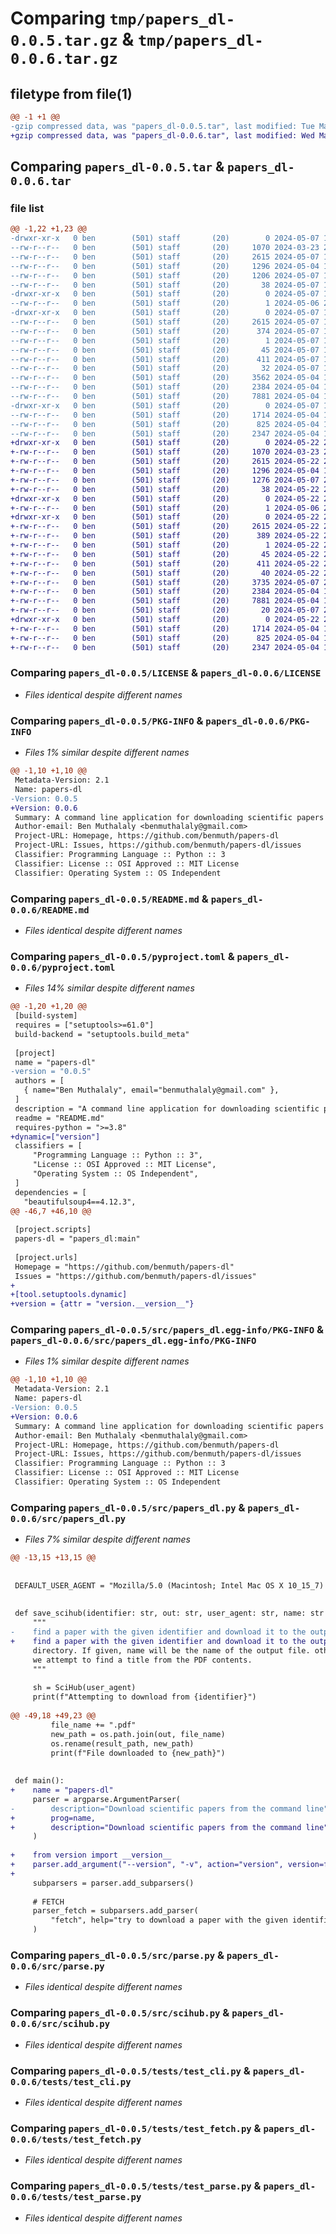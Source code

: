 # Comparing `tmp/papers_dl-0.0.5.tar.gz` & `tmp/papers_dl-0.0.6.tar.gz`

## filetype from file(1)

```diff
@@ -1 +1 @@
-gzip compressed data, was "papers_dl-0.0.5.tar", last modified: Tue May  7 19:27:27 2024, max compression
+gzip compressed data, was "papers_dl-0.0.6.tar", last modified: Wed May 22 22:55:18 2024, max compression
```

## Comparing `papers_dl-0.0.5.tar` & `papers_dl-0.0.6.tar`

### file list

```diff
@@ -1,22 +1,23 @@
-drwxr-xr-x   0 ben        (501) staff       (20)        0 2024-05-07 19:27:27.596951 papers_dl-0.0.5/
--rw-r--r--   0 ben        (501) staff       (20)     1070 2024-03-23 22:45:07.000000 papers_dl-0.0.5/LICENSE
--rw-r--r--   0 ben        (501) staff       (20)     2615 2024-05-07 19:27:27.596624 papers_dl-0.0.5/PKG-INFO
--rw-r--r--   0 ben        (501) staff       (20)     1296 2024-05-04 19:26:22.000000 papers_dl-0.0.5/README.md
--rw-r--r--   0 ben        (501) staff       (20)     1206 2024-05-07 19:25:50.000000 papers_dl-0.0.5/pyproject.toml
--rw-r--r--   0 ben        (501) staff       (20)       38 2024-05-07 19:27:27.597014 papers_dl-0.0.5/setup.cfg
-drwxr-xr-x   0 ben        (501) staff       (20)        0 2024-05-07 19:27:27.593840 papers_dl-0.0.5/src/
--rw-r--r--   0 ben        (501) staff       (20)        1 2024-05-06 22:49:47.000000 papers_dl-0.0.5/src/__init__.py
-drwxr-xr-x   0 ben        (501) staff       (20)        0 2024-05-07 19:27:27.596167 papers_dl-0.0.5/src/papers_dl.egg-info/
--rw-r--r--   0 ben        (501) staff       (20)     2615 2024-05-07 19:27:27.000000 papers_dl-0.0.5/src/papers_dl.egg-info/PKG-INFO
--rw-r--r--   0 ben        (501) staff       (20)      374 2024-05-07 19:27:27.000000 papers_dl-0.0.5/src/papers_dl.egg-info/SOURCES.txt
--rw-r--r--   0 ben        (501) staff       (20)        1 2024-05-07 19:27:27.000000 papers_dl-0.0.5/src/papers_dl.egg-info/dependency_links.txt
--rw-r--r--   0 ben        (501) staff       (20)       45 2024-05-07 19:27:27.000000 papers_dl-0.0.5/src/papers_dl.egg-info/entry_points.txt
--rw-r--r--   0 ben        (501) staff       (20)      411 2024-05-07 19:27:27.000000 papers_dl-0.0.5/src/papers_dl.egg-info/requires.txt
--rw-r--r--   0 ben        (501) staff       (20)       32 2024-05-07 19:27:27.000000 papers_dl-0.0.5/src/papers_dl.egg-info/top_level.txt
--rw-r--r--   0 ben        (501) staff       (20)     3562 2024-05-04 19:19:41.000000 papers_dl-0.0.5/src/papers_dl.py
--rw-r--r--   0 ben        (501) staff       (20)     2384 2024-05-04 19:19:49.000000 papers_dl-0.0.5/src/parse.py
--rw-r--r--   0 ben        (501) staff       (20)     7881 2024-05-04 19:19:49.000000 papers_dl-0.0.5/src/scihub.py
-drwxr-xr-x   0 ben        (501) staff       (20)        0 2024-05-07 19:27:27.595889 papers_dl-0.0.5/tests/
--rw-r--r--   0 ben        (501) staff       (20)     1714 2024-05-04 19:19:41.000000 papers_dl-0.0.5/tests/test_cli.py
--rw-r--r--   0 ben        (501) staff       (20)      825 2024-05-04 19:19:41.000000 papers_dl-0.0.5/tests/test_fetch.py
--rw-r--r--   0 ben        (501) staff       (20)     2347 2024-05-04 19:19:41.000000 papers_dl-0.0.5/tests/test_parse.py
+drwxr-xr-x   0 ben        (501) staff       (20)        0 2024-05-22 22:55:18.022138 papers_dl-0.0.6/
+-rw-r--r--   0 ben        (501) staff       (20)     1070 2024-03-23 22:45:07.000000 papers_dl-0.0.6/LICENSE
+-rw-r--r--   0 ben        (501) staff       (20)     2615 2024-05-22 22:55:18.021824 papers_dl-0.0.6/PKG-INFO
+-rw-r--r--   0 ben        (501) staff       (20)     1296 2024-05-04 19:26:22.000000 papers_dl-0.0.6/README.md
+-rw-r--r--   0 ben        (501) staff       (20)     1276 2024-05-07 21:38:53.000000 papers_dl-0.0.6/pyproject.toml
+-rw-r--r--   0 ben        (501) staff       (20)       38 2024-05-22 22:55:18.022201 papers_dl-0.0.6/setup.cfg
+drwxr-xr-x   0 ben        (501) staff       (20)        0 2024-05-22 22:55:18.018788 papers_dl-0.0.6/src/
+-rw-r--r--   0 ben        (501) staff       (20)        1 2024-05-06 22:49:47.000000 papers_dl-0.0.6/src/__init__.py
+drwxr-xr-x   0 ben        (501) staff       (20)        0 2024-05-22 22:55:18.021375 papers_dl-0.0.6/src/papers_dl.egg-info/
+-rw-r--r--   0 ben        (501) staff       (20)     2615 2024-05-22 22:55:18.000000 papers_dl-0.0.6/src/papers_dl.egg-info/PKG-INFO
+-rw-r--r--   0 ben        (501) staff       (20)      389 2024-05-22 22:55:18.000000 papers_dl-0.0.6/src/papers_dl.egg-info/SOURCES.txt
+-rw-r--r--   0 ben        (501) staff       (20)        1 2024-05-22 22:55:18.000000 papers_dl-0.0.6/src/papers_dl.egg-info/dependency_links.txt
+-rw-r--r--   0 ben        (501) staff       (20)       45 2024-05-22 22:55:18.000000 papers_dl-0.0.6/src/papers_dl.egg-info/entry_points.txt
+-rw-r--r--   0 ben        (501) staff       (20)      411 2024-05-22 22:55:18.000000 papers_dl-0.0.6/src/papers_dl.egg-info/requires.txt
+-rw-r--r--   0 ben        (501) staff       (20)       40 2024-05-22 22:55:18.000000 papers_dl-0.0.6/src/papers_dl.egg-info/top_level.txt
+-rw-r--r--   0 ben        (501) staff       (20)     3735 2024-05-07 21:14:52.000000 papers_dl-0.0.6/src/papers_dl.py
+-rw-r--r--   0 ben        (501) staff       (20)     2384 2024-05-04 19:19:49.000000 papers_dl-0.0.6/src/parse.py
+-rw-r--r--   0 ben        (501) staff       (20)     7881 2024-05-04 19:19:49.000000 papers_dl-0.0.6/src/scihub.py
+-rw-r--r--   0 ben        (501) staff       (20)       20 2024-05-07 21:05:21.000000 papers_dl-0.0.6/src/version.py
+drwxr-xr-x   0 ben        (501) staff       (20)        0 2024-05-22 22:55:18.020750 papers_dl-0.0.6/tests/
+-rw-r--r--   0 ben        (501) staff       (20)     1714 2024-05-04 19:19:41.000000 papers_dl-0.0.6/tests/test_cli.py
+-rw-r--r--   0 ben        (501) staff       (20)      825 2024-05-04 19:19:41.000000 papers_dl-0.0.6/tests/test_fetch.py
+-rw-r--r--   0 ben        (501) staff       (20)     2347 2024-05-04 19:19:41.000000 papers_dl-0.0.6/tests/test_parse.py
```

### Comparing `papers_dl-0.0.5/LICENSE` & `papers_dl-0.0.6/LICENSE`

 * *Files identical despite different names*

### Comparing `papers_dl-0.0.5/PKG-INFO` & `papers_dl-0.0.6/PKG-INFO`

 * *Files 1% similar despite different names*

```diff
@@ -1,10 +1,10 @@
 Metadata-Version: 2.1
 Name: papers-dl
-Version: 0.0.5
+Version: 0.0.6
 Summary: A command line application for downloading scientific papers
 Author-email: Ben Muthalaly <benmuthalaly@gmail.com>
 Project-URL: Homepage, https://github.com/benmuth/papers-dl
 Project-URL: Issues, https://github.com/benmuth/papers-dl/issues
 Classifier: Programming Language :: Python :: 3
 Classifier: License :: OSI Approved :: MIT License
 Classifier: Operating System :: OS Independent
```

### Comparing `papers_dl-0.0.5/README.md` & `papers_dl-0.0.6/README.md`

 * *Files identical despite different names*

### Comparing `papers_dl-0.0.5/pyproject.toml` & `papers_dl-0.0.6/pyproject.toml`

 * *Files 14% similar despite different names*

```diff
@@ -1,20 +1,20 @@
 [build-system]
 requires = ["setuptools>=61.0"]
 build-backend = "setuptools.build_meta"
 
 [project]
 name = "papers-dl"
-version = "0.0.5"
 authors = [
   { name="Ben Muthalaly", email="benmuthalaly@gmail.com" },
 ]
 description = "A command line application for downloading scientific papers"
 readme = "README.md"
 requires-python = ">=3.8"
+dynamic=["version"]
 classifiers = [
     "Programming Language :: Python :: 3",
     "License :: OSI Approved :: MIT License",
     "Operating System :: OS Independent",
 ]
 dependencies = [
   "beautifulsoup4==4.12.3",
@@ -46,7 +46,10 @@
 
 [project.scripts]
 papers-dl = "papers_dl:main"
 
 [project.urls]
 Homepage = "https://github.com/benmuth/papers-dl"
 Issues = "https://github.com/benmuth/papers-dl/issues"
+
+[tool.setuptools.dynamic]
+version = {attr = "version.__version__"}
```

### Comparing `papers_dl-0.0.5/src/papers_dl.egg-info/PKG-INFO` & `papers_dl-0.0.6/src/papers_dl.egg-info/PKG-INFO`

 * *Files 1% similar despite different names*

```diff
@@ -1,10 +1,10 @@
 Metadata-Version: 2.1
 Name: papers-dl
-Version: 0.0.5
+Version: 0.0.6
 Summary: A command line application for downloading scientific papers
 Author-email: Ben Muthalaly <benmuthalaly@gmail.com>
 Project-URL: Homepage, https://github.com/benmuth/papers-dl
 Project-URL: Issues, https://github.com/benmuth/papers-dl/issues
 Classifier: Programming Language :: Python :: 3
 Classifier: License :: OSI Approved :: MIT License
 Classifier: Operating System :: OS Independent
```

### Comparing `papers_dl-0.0.5/src/papers_dl.py` & `papers_dl-0.0.6/src/papers_dl.py`

 * *Files 7% similar despite different names*

```diff
@@ -13,15 +13,15 @@
 
 
 DEFAULT_USER_AGENT = "Mozilla/5.0 (Macintosh; Intel Mac OS X 10_15_7) AppleWebKit/605.1.15 (KHTML, like Gecko) Version/17.3 Safari/605.1.15"
 
 
 def save_scihub(identifier: str, out: str, user_agent: str, name: str | None = None):
     """
-    find a paper with the given identifier and download it to the output 
+    find a paper with the given identifier and download it to the output
     directory. If given, name will be the name of the output file. otherwise
     we attempt to find a title from the PDF contents.
     """
 
     sh = SciHub(user_agent)
     print(f"Attempting to download from {identifier}")
 
@@ -49,18 +49,23 @@
         file_name += ".pdf"
         new_path = os.path.join(out, file_name)
         os.rename(result_path, new_path)
         print(f"File downloaded to {new_path}")
 
 
 def main():
+    name = "papers-dl"
     parser = argparse.ArgumentParser(
-        description="Download scientific papers from the command line"
+        prog=name,
+        description="Download scientific papers from the command line",
     )
 
+    from version import __version__
+    parser.add_argument("--version", "-v", action="version", version=f"{name} {__version__}")
+
     subparsers = parser.add_subparsers()
 
     # FETCH
     parser_fetch = subparsers.add_parser(
         "fetch", help="try to download a paper with the given identifier"
     )
```

### Comparing `papers_dl-0.0.5/src/parse.py` & `papers_dl-0.0.6/src/parse.py`

 * *Files identical despite different names*

### Comparing `papers_dl-0.0.5/src/scihub.py` & `papers_dl-0.0.6/src/scihub.py`

 * *Files identical despite different names*

### Comparing `papers_dl-0.0.5/tests/test_cli.py` & `papers_dl-0.0.6/tests/test_cli.py`

 * *Files identical despite different names*

### Comparing `papers_dl-0.0.5/tests/test_fetch.py` & `papers_dl-0.0.6/tests/test_fetch.py`

 * *Files identical despite different names*

### Comparing `papers_dl-0.0.5/tests/test_parse.py` & `papers_dl-0.0.6/tests/test_parse.py`

 * *Files identical despite different names*

